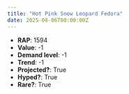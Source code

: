 ```yaml
---
title: "Hot Pink Snow Leopard Fedora"
date: 2025-08-06T00:00:00Z
---
```

- **RAP**: 1594
- **Value**: -1
- **Demand level**: -1
- **Trend**: -1
- **Projected?**: True
- **Hyped?**: True
- **Rare?**: True
